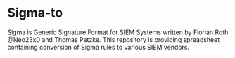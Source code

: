 # Sigma-to
Sigma is Generic Signature Format for SIEM Systems written by Florian Roth @Neo23x0 and Thomas Patzke. This repository is providing spreadsheet containing conversion of Sigma rules to various SIEM vendors.
